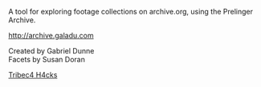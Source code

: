 A tool for exploring footage collections on archive.org, using the Prelinger Archive.

http://archive.galadu.com

Created by Gabriel Dunne  
Facets by Susan Doran

[Tribec4 H4cks](http://www.gaffta.org/2013/02/24/tribeca-hacks-archives/) 
